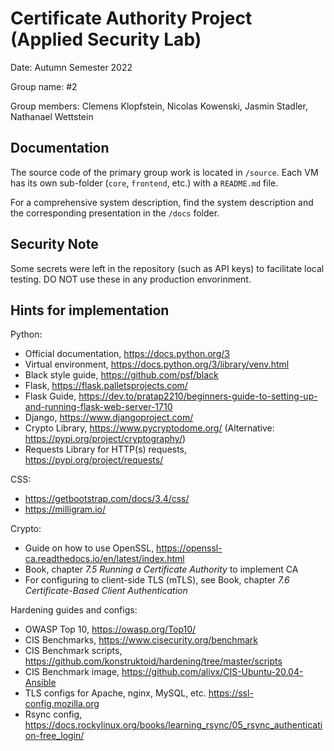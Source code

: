 # Certificate Authority Project (Applied Security Lab)

Date: Autumn Semester 2022

Group name: #2

Group members: Clemens Klopfstein, Nicolas Kowenski, Jasmin Stadler, Nathanael Wettstein


## Documentation
The source code of the primary group work is located in  `/source`. Each VM has its own sub-folder (`core`, `frontend`, etc.) with a `README.md` file.

For a comprehensive system description, find the system description and the corresponding presentation in the `/docs` folder. 

## Security Note
Some secrets were left in the repository (such as API keys) to facilitate local testing. DO NOT use these in any production envorinment.

## Hints for implementation
Python:
  * Official documentation, https://docs.python.org/3
  * Virtual environment, https://docs.python.org/3/library/venv.html
  * Black style guide, https://github.com/psf/black
  * Flask, https://flask.palletsprojects.com/
  * Flask Guide, https://dev.to/pratap2210/beginners-guide-to-setting-up-and-running-flask-web-server-1710
  * Django, https://www.djangoproject.com/
  * Crypto Library, https://www.pycryptodome.org/ (Alternative: https://pypi.org/project/cryptography/)
  * Requests Library for HTTP(s) requests, https://pypi.org/project/requests/

CSS: 
  * https://getbootstrap.com/docs/3.4/css/
  * https://milligram.io/

Crypto:
  * Guide on how to use OpenSSL, https://openssl-ca.readthedocs.io/en/latest/index.html
  * Book, chapter _7.5 Running a Certificate Authority_ to implement CA
  * For configuring to client-side TLS (mTLS), see Book, chapter _7.6 Certificate-Based Client Authentication_
 
Hardening guides and configs:
  * OWASP Top 10, https://owasp.org/Top10/
  * CIS Benchmarks, https://www.cisecurity.org/benchmark
  * CIS Benchmark scripts, https://github.com/konstruktoid/hardening/tree/master/scripts
  * CIS Benchmark image, https://github.com/alivx/CIS-Ubuntu-20.04-Ansible
  * TLS configs for Apache, nginx, MySQL, etc. https://ssl-config.mozilla.org
  * Rsync config, https://docs.rockylinux.org/books/learning_rsync/05_rsync_authentication-free_login/
  
  
